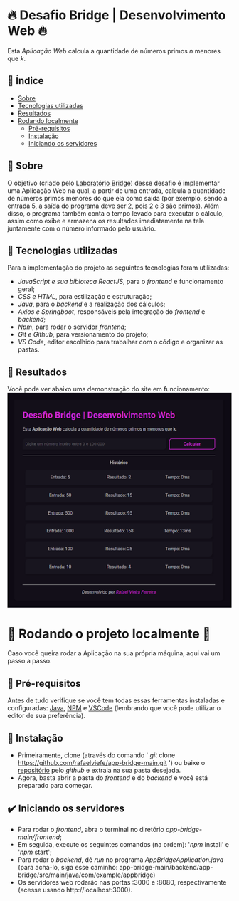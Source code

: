 # 🔥 Desafio Bridge | Desenvolvimento Web 🔥

Esta *Aplicação Web* calcula a quantidade de números primos *n* menores que *k*.

## 📍 Índice

* [Sobre](#-sobre)
* [Tecnologias utilizadas](#-tecnologias-utilizadas)
* [Resultados](#-resultados)
* [Rodando localmente](#-rodando-o-projeto-localmente-)
    * [Pré-requisitos](#-pré-requisitos)
    * [Instalação](#-instalação)
    * [Iniciando os servidores](#EF%B8%8F-iniciando-os-servidores)

## 📕 Sobre

O objetivo (criado pelo [Laboratório Bridge](https://portal.bridge.ufsc.br)) desse desafio é implementar uma Aplicação Web na qual, a partir de uma entrada, calcula a quantidade de números primos menores do que ela como saída (por exemplo, sendo a entrada 5, a saída do programa deve ser 2, pois 2 e 3 são primos). Além disso, o programa também conta o tempo levado para executar o cálculo, assim como exibe e armazena os resultados imediatamente na tela juntamente com o número informado pelo usuário.

## 🧪 Tecnologias utilizadas

Para a implementação do projeto as seguintes tecnologias foram utilizadas:
- *JavaScript e sua bibloteca ReactJS*, para o _frontend_ e funcionamento geral;
- *CSS e HTML*, para estilização e estruturação;
- *Java*, para o _backend_ e a realização dos cálculos;
- *Axios e Springboot*, responsáveis pela integração do _frontend_ e _backend_;
- *Npm*, para rodar o servidor _frontend_;
- *Git e Github*, para versionamento do projeto;
- *VS Code*, editor escolhido para trabalhar com o código e organizar as pastas.

## 💫 Resultados

Você pode ver abaixo uma demonstração do site em funcionamento:
![demonstração do app](demo-app-1.png)

# 🚀 Rodando o projeto localmente 🚀

Caso você queira rodar a Aplicação na sua própria máquina, aqui vai um passo a passo.

## 📜 Pré-requisitos

Antes de tudo verifique se você tem todas essas ferramentas instaladas e configuradas: [Java](https://www.java.com/pt_BR/), [NPM](https://www.npmjs.com/) e [VSCode](https://code.visualstudio.com/) (lembrando que você pode utilizar o editor de sua preferência).

## 🌱 Instalação

* Primeiramente, clone (através do comando ' *git* clone https://github.com/rafaelviefe/app-bridge-main.git ') ou baixe o [repositório](https://github.com/rafaelviefe/app-bridge-main) pelo *github* e extraia na sua pasta desejada.
* Agora, basta abrir a pasta do _frontend_ e do _backend_ e você está preparado para começar.

## ✔️ Iniciando os servidores

* Para rodar o _frontend_, abra o terminal no diretório *app-bridge-main/frontend*;
* Em seguida, execute os seguintes comandos (na ordem): '*npm* install' e '*npm* start';
* Para rodar o _backend_, dê _run_ no programa *AppBridgeApplication.java* (para achá-lo, siga esse caminho: app-bridge-main/backend/app-bridge/src/main/java/com/example/appbridge)
* Os servidores web rodarão nas portas :3000 e :8080, respectivamente (acesse usando http://localhost:3000).